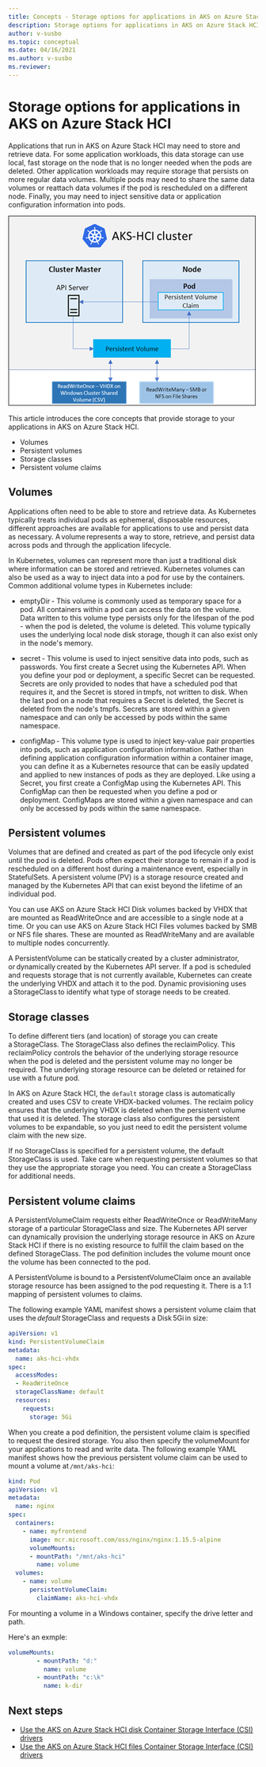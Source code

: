 ```yaml
---
title: Concepts - Storage options for applications in AKS on Azure Stack HCI
description: Storage options for applications in AKS on Azure Stack HCI.
author: v-susbo
ms.topic: conceptual
ms.date: 04/16/2021
ms.author: v-susbo
ms.reviewer: 
---
```


# Storage options for applications in AKS on Azure Stack HCI

Applications that run in AKS on Azure Stack HCI may need to store and retrieve data. For some application workloads, this data storage can use local, fast storage on the node that is no longer needed when the pods are deleted. Other application workloads may require storage that persists on more regular data volumes. Multiple pods may need to share the same data volumes or reattach data volumes if the pod is rescheduled on a different node. Finally, you may need to inject sensitive data or application configuration information into pods. 

![Architectural storage image showing a cluster master and node](media/storage-architecture.png)

This article introduces the core concepts that provide storage to your applications in AKS on Azure Stack HCI. 
- Volumes 
- Persistent volumes 
- Storage classes 
- Persistent volume claims 

## Volumes
Applications often need to be able to store and retrieve data. As Kubernetes typically treats individual pods as ephemeral, disposable resources, different approaches are available for applications to use and persist data as necessary. A volume represents a way to store, retrieve, and persist data across pods and through the application lifecycle. 

In Kubernetes, volumes can represent more than just a traditional disk where information can be stored and retrieved. Kubernetes volumes can also be used as a way to inject data into a pod for use by the containers. Common additional volume types in Kubernetes include: 

- emptyDir - This volume is commonly used as temporary space for a pod. All containers within a pod can access the data on the volume. Data written to this volume type persists only for the lifespan of the pod - when the pod is deleted, the volume is deleted. This volume typically uses the underlying local node disk storage, though it can also exist only in the node's memory. 

- secret - This volume is used to inject sensitive data into pods, such as passwords. You first create a Secret using the Kubernetes API. When you define your pod or deployment, a specific Secret can be requested. Secrets are only provided to nodes that have a scheduled pod that requires it, and the Secret is stored in tmpfs, not written to disk. When the last pod on a node that requires a Secret is deleted, the Secret is deleted from the node's tmpfs. Secrets are stored within a given namespace and can only be accessed by pods within the same namespace. 

- configMap - This volume type is used to inject key-value pair properties into pods, such as application configuration information. Rather than defining application configuration information within a container image, you can define it as a Kubernetes resource that can be easily updated and applied to new instances of pods as they are deployed. Like using a Secret, you first create a ConfigMap using the Kubernetes API. This ConfigMap can then be requested when you define a pod or deployment. ConfigMaps are stored within a given namespace and can only be accessed by pods within the same namespace. 

## Persistent volumes
Volumes that are defined and created as part of the pod lifecycle only exist until the pod is deleted. Pods often expect their storage to remain if a pod is rescheduled on a different host during a maintenance event, especially in StatefulSets. A persistent volume (PV) is a storage resource created and managed by the Kubernetes API that can exist beyond the lifetime of an individual pod. 

You can use AKS on Azure Stack HCI Disk volumes backed by VHDX that are mounted as ReadWriteOnce and are accessible to a single node at a time. Or you can use AKS on Azure Stack HCI Files volumes backed by SMB or NFS file shares. These are mounted as ReadWriteMany and are available to multiple nodes concurrently. 

A PersistentVolume can be statically created by a cluster administrator, or dynamically created by the Kubernetes API server. If a pod is scheduled and requests storage that is not currently available, Kubernetes can create the underlying VHDX and attach it to the pod. Dynamic provisioning uses a StorageClass to identify what type of storage needs to be created. 

## Storage classes
To define different tiers (and location) of storage you can create a StorageClass. The StorageClass also defines the reclaimPolicy. This reclaimPolicy controls the behavior of the underlying storage resource when the pod is deleted and the persistent volume may no longer be required. The underlying storage resource can be deleted or retained for use with a future pod. 

In AKS on Azure Stack HCI, the `default` storage class is automatically created and uses CSV to create VHDX-backed volumes. The reclaim policy ensures that the underlying VHDX is deleted when the persistent volume that used it is deleted. The storage class also configures the persistent volumes to be expandable, so you just need to edit the persistent volume claim with the new size. 

If no StorageClass is specified for a persistent volume, the default StorageClass is used. Take care when requesting persistent volumes so that they use the appropriate storage you need. You can create a StorageClass for additional needs. 

## Persistent volume claims 
A PersistentVolumeClaim requests either ReadWriteOnce or ReadWriteMany storage of a particular StorageClass and size. The Kubernetes API server can dynamically provision the underlying storage resource in AKS on Azure Stack HCI if there is no existing resource to fulfill the claim based on the defined StorageClass. The pod definition includes the volume mount once the volume has been connected to the pod. 

A PersistentVolume is bound to a PersistentVolumeClaim once an available storage resource has been assigned to the pod requesting it. There is a 1:1 mapping of persistent volumes to claims. 

The following example YAML manifest shows a persistent volume claim that uses the _default_ StorageClass and requests a Disk 5Gi in size: 

```yml
apiVersion: v1 
kind: PersistentVolumeClaim 
metadata: 
  name: aks-hci-vhdx 
spec: 
  accessModes: 
  - ReadWriteOnce 
  storageClassName: default 
  resources: 
    requests: 
      storage: 5Gi 
```

When you create a pod definition, the persistent volume claim is specified to request the desired storage. You also then specify the volumeMount for your applications to read and write data. The following example YAML manifest shows how the previous persistent volume claim can be used to mount a volume at `/mnt/aks-hci`: 

```yml
kind: Pod 
apiVersion: v1 
metadata: 
  name: nginx 
spec: 
  containers: 
    - name: myfrontend 
      image: mcr.microsoft.com/oss/nginx/nginx:1.15.5-alpine 
      volumeMounts: 
      - mountPath: "/mnt/aks-hci" 
        name: volume 
  volumes: 
    - name: volume 
      persistentVolumeClaim: 
        claimName: aks-hci-vhdx 
```

For mounting a volume in a Windows container, specify the drive letter and path. 

Here's an exmple:

```yml
volumeMounts: 
        - mountPath: "d:" 
          name: volume 
        - mountPath: "c:\k" 
          name: k-dir 
```

## Next steps

- [Use the AKS on Azure Stack HCI disk Container Storage Interface (CSI) drivers](./container-storage-interface-disks.md)
- [Use the AKS on Azure Stack HCI files Container Storage Interface (CSI) drivers](./container-storage-interface-files.md)

